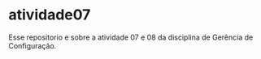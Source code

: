 # atividade07
Esse repositorio e sobre a atividade 07 e 08 da disciplina de Gerência de Configuração.
